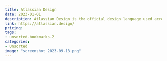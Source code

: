 ```yaml
---
title: Atlassian Design
date: 2023-01-01
description: Atlassian Design is the official design language used across all Atlassian products, with a focus on consistency, clarity, and usability.
link: https://atlassian.design/
pricing: 
tags: 
- unsorted-bookmarks-2 
categories: 
- Unsorted 
image: "screenshot_2023-09-13.png"
---
```

